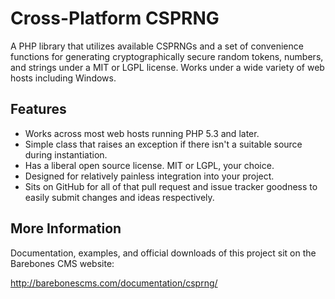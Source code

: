 Cross-Platform CSPRNG
=====================

A PHP library that utilizes available CSPRNGs and a set of convenience functions for generating cryptographically secure random tokens, numbers, and strings under a MIT or LGPL license.  Works under a wide variety of web hosts including Windows.

Features
--------

* Works across most web hosts running PHP 5.3 and later.
* Simple class that raises an exception if there isn't a suitable source during instantiation.
* Has a liberal open source license.  MIT or LGPL, your choice.
* Designed for relatively painless integration into your project.
* Sits on GitHub for all of that pull request and issue tracker goodness to easily submit changes and ideas respectively.

More Information
----------------

Documentation, examples, and official downloads of this project sit on the Barebones CMS website:

http://barebonescms.com/documentation/csprng/
